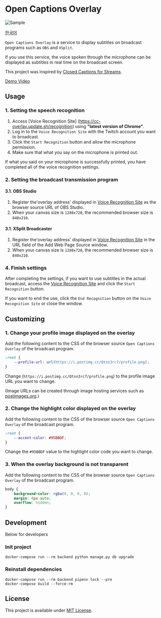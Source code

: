 # Open Captions Overlay

![Sample](./sample.gif)

[한국어](https://github.com/yf-dev/OpenCaptionsOverlay)

`Open Captions Overlay` is a service to display subtitles on broadcast programs such as `OBS` and `XSplit`.

If you use this service, the voice spoken through the microphone can be displayed as subtitles in real time on the broadcast screen.

This project was inspired by [Closed Captions for Streams](https://www.twitch.tv/ext/xxwoffr2lnpxrgpq228mawvdgxetip).

[Demo Video](https://youtu.be/CAIVO6aMgs4)

## Usage

### 1. Setting the speech recognition

1. Access [Voice Recognition Site] (https://cc-overlay.update.sh/recognition) using __"latest version of Chrome"__.
2. Log in to the `Voice Recognition Site` with the Twitch account you want to broadcast.
3. Click the `Start Recognition` button and allow the microphone permission.
4. Make sure that what you say on the microphone is printed out.

If what you said on your microphone is successfully printed, you have completed all of the voice recognition settings.

### 2. Setting the broadcast transmission program

#### 3.1. OBS Studio

1. Register the'overlay address' displayed in [Voice Recognition Site](https://cc-overlay.update.sh/recognition) as the browser source URL of OBS Studio.
2. When your canvas size is `1280x720`, the recommended browser size is `840x210`.

#### 3.1. XSplit Broadcaster

1. Register the'overlay address' displayed in [Voice Recognition Site](https://cc-overlay.update.sh/recognition) in the URL field of the Add Web Page Source window.
2. When your canvas size is `1280x720`, the recommended browser size is `840x210`.

### 4. Finish settings

After completing the settings, if you want to use subtitles in the actual broadcast, access the [Voice Recognition Site](https://cc-overlay.update.sh/recognition) and click the `Start Recognition` button.

If you want to end the use, click the `End Recognition` button on the `Voice Recognition Site` or close the window.

## Customizing

### 1. Change your profile image displayed on the overlay

Add the following content to the CSS of the browser source `Open Captions Overlay` of the broadcast program.

```css
:root {
    --profile-url: url(https://i.postimg.cc/Qtsn3rc7/profile.png);
}
```

Change (`https://i.postimg.cc/Qtsn3rc7/profile.png`) to the profile image URL you want to change.

(Image URLs can be created through image hosting services such as [postimages.org](https://postimages.org/).)

### 2. Change the highlight color displayed on the overlay

Add the following content to the CSS of the browser source `Open Captions Overlay` of the broadcast program.

```css
:root {
    --accent-color: #95BBDF;
}
```

Change the `#95BBDF` value to the highlight color code you want to change.

### 3. When the overlay background is not transparent

Add the following content to the CSS of the browser source `Open Captions Overlay` of the broadcast program.

```css
body {
    background-color: rgba(0, 0, 0, 0);
    margin: 0px auto;
    overflow: hidden;
}
```

## Development

Below for developers

### Init project

```
docker-compose run --rm backend python manage.py db upgrade
```

### Reinstall dependencies

```
docker-compose run --rm backend pipenv lock --pre
docker-compose build --force-rm
```

## License

This project is available under [MIT License](./LICENSE).
